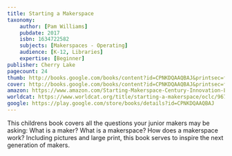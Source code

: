 ```yaml
---
title: Starting a Makerspace
taxonomy:
	author: [Pam Williams]
	pubdate: 2017
	isbn: 1634722582
	subjects: [Makerspaces - Operating]
	audience: [K-12, Libraries]
	expertise: [Beginner]
publisher: Cherry Lake
pagecount: 24
thumb: http://books.google.com/books/content?id=CPNKDQAAQBAJ&printsec=frontcover&img=1&zoom=2&edge=curl&imgtk=AFLRE72L0jvCdFYtIS37xe6wh5Snp8hjEMAsneuNiujWOCAIL18ZvIUWpyNj4T8ksnanWTzORY1_h70PGol3xAiqR1KmT7oTqen0qVGUY32wYSCdxYUra6SaJHOtuX51Sl7nT7FYPbcu&source=gbs_api
cover: http://books.google.com/books/content?id=CPNKDQAAQBAJ&printsec=frontcover&img=1&zoom=6&edge=curl&imgtk=AFLRE72ESW_Dz7b7eIhpeYHVTLi71tsM7VrqOP_AAGriisWc8EhAsC_W6SZ24Y51tu5rhtUeDImFuieeHyqWVd--N4nQ2jmTdJGwtNmvRYIMAxlPwWF_bq6jUWADkNDpE6lJLye5MiaD&source=gbs_api
amazon: https://www.amazon.com/Starting-Makerspace-Century-Innovation-Library/dp/1634723244/ref=sr_1_1?keywords=Starting+a+makerspace&qid=1572883194&sr=8-1
worldcat: https://www.worldcat.org/title/starting-a-makerspace/oclc/967683126&referer=brief_results
google: https://play.google.com/store/books/details?id=CPNKDQAAQBAJ
---
```

This childrens book covers all the questions your junior makers may be asking: What is a maker?  What is a makerspace? How does a makerspace work?  Including pictures and large print, this book serves to inspire the next generation of makers.
